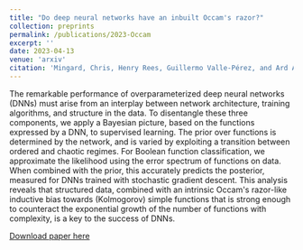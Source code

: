 ```yaml
---
title: "Do deep neural networks have an inbuilt Occam's razor?"
collection: preprints
permalink: /publications/2023-Occam
excerpt: ''
date: 2023-04-13
venue: 'arxiv'
citation: 'Mingard, Chris, Henry Rees, Guillermo Valle-Pérez, and Ard A. Louis. "Do deep neural networks have an inbuilt Occam's razor?." arXiv preprint arXiv:2304.06670 (2023).'
---
```


The remarkable performance of overparameterized deep neural networks (DNNs) must arise from an interplay between network 
architecture, training algorithms, and structure in the data. To disentangle these three components, we apply a Bayesian 
picture, based on the functions expressed by a DNN, to supervised learning. The prior over functions is determined by the 
network, and is varied by exploiting a transition between ordered and chaotic regimes. For Boolean function classification, 
we approximate the likelihood using the error spectrum of functions on data. When combined with the prior, this accurately 
predicts the posterior, measured for DNNs trained with stochastic gradient descent. This analysis reveals that structured 
data, combined with an intrinsic Occam's razor-like inductive bias towards (Kolmogorov) simple functions that is strong 
enough to counteract the exponential growth of the number of functions with complexity, is a key to the success of DNNs.


[Download paper here](http://c1510.github.io/files/Occam.pdf)
